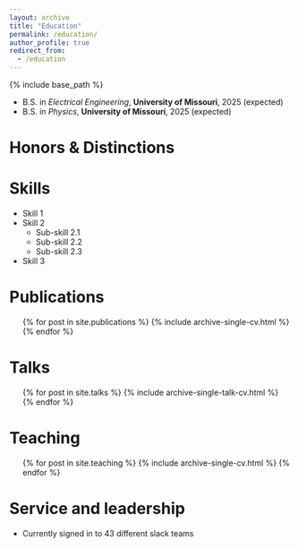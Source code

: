 ```yaml
---
layout: archive
title: "Education"
permalink: /education/
author_profile: true
redirect_from:
  - /education
---
```


{% include base_path %}

* B.S. in _Electrical Engineering_, __University of Missouri__, 2025 (expected)
* B.S. in _Physics_, __University of Missouri__, 2025 (expected)

Honors & Distinctions
======

  
Skills
======
* Skill 1
* Skill 2
  * Sub-skill 2.1
  * Sub-skill 2.2
  * Sub-skill 2.3
* Skill 3

Publications
======
  <ul>{% for post in site.publications %}
    {% include archive-single-cv.html %}
  {% endfor %}</ul>
  
Talks
======
  <ul>{% for post in site.talks %}
    {% include archive-single-talk-cv.html %}
  {% endfor %}</ul>
  
Teaching
======
  <ul>{% for post in site.teaching %}
    {% include archive-single-cv.html %}
  {% endfor %}</ul>
  
Service and leadership
======
* Currently signed in to 43 different slack teams
